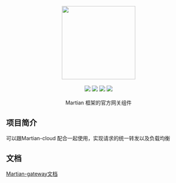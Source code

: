 <div align=center>
<img width="200px;" src="http://mars-framework.com/img/logo-github.png"/>
</div>

<br/>

<div align=center>

<img src="https://img.shields.io/badge/licenes-MIT-brightgreen.svg"/>
<img src="https://img.shields.io/badge/jdk-1.8+-brightgreen.svg"/>
<img src="https://img.shields.io/badge/maven-3.5.4+-brightgreen.svg"/>
<img src="https://img.shields.io/badge/release-master-brightgreen.svg"/>

</div>

<br/>

<div align=center>
Martian 框架的官方网关组件
</div>

## 项目简介

可以跟Martian-cloud 配合一起使用，实现请求的统一转发以及负载均衡

## 文档

[Martian-gateway文档](http://mars-framework.com/doc.html?tag=compent)